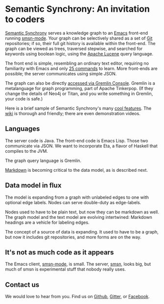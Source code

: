# Semantic Synchrony: An invitation to coders

[Semantic Synchrony](http://www.github.com/synchrony/smsn/) serves a knowledge graph to an [Emacs](http://www.gnu.org/software/emacs/) front-end running [smsn-mode](http://github.com/synchrony/smsn-mode/). Your graph can be selectively shared as a set of [Git](http://www.git-scm.com/) repositories; if so, their full git history is available within the front-end. The graph can be viewed as trees, traversed stepwise, and searched for keywords using boolean logic, using the [Apache Lucene](https://lucene.apache.org/core/) query language.

The front end is simple, resembling an ordinary text editor, requiring no familiarity with Emacs and only [25 commands](https://github.com/synchrony/smsn-mode/wiki/Some-critical-shortcuts) to learn. More front-ends are possible; the server communicates using simple JSON.

The graph can also be directly [accessed via Gremlin Console](https://github.com/synchrony/smsn/wiki/Gremlin-on-the-Graph). Gremlin is a metalanguage for graph programming, part of Apache Tinkerpop. (If they change the details of Neo4j or Titan, and you write something in Gremlin, your code is safe.)

Here is a brief sample of Semantic Synchrony's many [cool features](https://github.com/synchrony/smsn/wiki/SmSn's-features-in-250-words). The [wiki](https://github.com/synchrony/smsn/wiki) is thorough and friendly; there are even demonstration videos.

## Languages

The server code is Java. The front-end code is Emacs Lisp. Those two communicate via JSON. We want to incorporate Eta, a flavor of Haskell that compiles to the JVM.

The graph query language is Gremlin.

[Markdown](https://daringfireball.net/projects/markdown/syntax) is becoming critical to the data model, as is described next.

## Data model in flux

The model is expanding from a graph with unlabeled edges to one with optional edge labels. Nodes can serve double-duty as edge-labels.

Nodes used to have to be plain text, but now they can be markdown as well. The graph model and the text model are evolving intertwined: Markdown headings are a vehicle for labeling edges.

The concept of a source of data is expanding. It used to have to be a graph, but now it includes git repositories, and more forms are on the way.

## It's not as much code as it appears

The Emacs client, [smsn-mode](https://github.com/synchrony/smsn-mode), is small. The server, [smsn](https://github.com/synchrony/smsn), looks big, but much of smsn is experimental stuff that nobody really uses.

## Contact us

We would love to hear from you. Find us on [Github](https://github.com/synchrony), [Gitter](https://gitter.im/synchrony), or [Facebook](https://facebook.com/semanticsynchrony).
